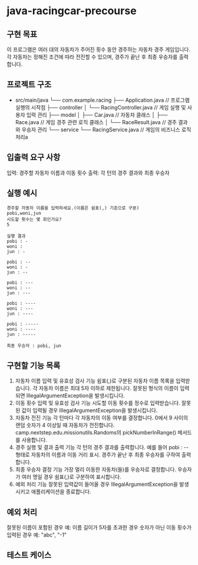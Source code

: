 # java-racingcar-precourse

## 구현 목표
이 프로그램은 여러 대의 자동차가 주어진 횟수 동안 경주하는 자동차 경주 게임입니다. 각 자동차는 정해진 조건에 따라 전진할 수 있으며, 경주가 끝난 후 최종 우승자를 출력합니다.

## 프로젝트 구조
- src/main/java
  └── com.example.racing
      ├── Application.java            // 프로그램 실행의 시작점
      ├── controller
      │   └── RacingController.java   // 게임 실행 및 사용자 입력 관리
      ├── model
      │   ├── Car.java                // 자동차 클래스
      │   ├── Race.java               // 게임 경주 관련 로직 클래스
      │   └── RaceResult.java         // 경주 결과와 우승자 관리
      └── service
          └── RacingService.java      // 게임의 비즈니스 로직 처리a

## 입출력 요구 사항
입력: 경주할 자동차 이름과 이동 횟수
출력: 각 턴의 경주 결과와 최종 우승자

## 실행 예시
```
경주할 자동차 이름을 입력하세요.(이름은 쉼표(,) 기준으로 구분)
pobi,woni,jun
시도할 횟수는 몇 회인가요?
5

실행 결과
pobi : -
woni : 
jun : -

pobi : --
woni : -
jun : --

pobi : ---
woni : --
jun : ---

pobi : ----
woni : ---
jun : ----

pobi : -----
woni : ----
jun : -----

최종 우승자 : pobi, jun
```

## 구현할 기능 목록
1. 자동차 이름 입력 및 유효성 검사 기능
쉼표(,)로 구분된 자동차 이름 목록을 입력받습니다.
각 자동차 이름은 최대 5자 이하로 제한됩니다.
잘못된 형식의 이름이 입력되면 IllegalArgumentException을 발생시킵니다.
2. 이동 횟수 입력 및 유효성 검사 기능
시도할 이동 횟수를 정수로 입력받습니다.
잘못된 값이 입력될 경우 IllegalArgumentException을 발생시킵니다.
3. 자동차 전진 기능
각 턴마다 각 자동차의 이동 여부를 결정합니다.
0에서 9 사이의 랜덤 숫자가 4 이상일 때 자동차가 전진합니다.
camp.nextstep.edu.missionutils.Randoms의 pickNumberInRange() 메서드를 사용합니다.
4. 경주 실행 및 결과 출력 기능
각 턴의 경주 결과를 출력합니다. 예를 들어 pobi : -- 형태로 자동차의 이름과 이동 거리 표시.
경주가 끝난 후 최종 우승자를 구하여 출력합니다.
5. 최종 우승자 결정 기능
가장 멀리 이동한 자동차(들)를 우승자로 결정합니다.
우승자가 여러 명일 경우 쉼표(,)로 구분하여 표시합니다.
6. 예외 처리 기능
잘못된 입력값이 들어올 경우 IllegalArgumentException을 발생시키고 애플리케이션을 종료합니다.

## 예외 처리
잘못된 이름이 포함된 경우
예: 이름 길이가 5자를 초과한 경우
숫자가 아닌 이동 횟수가 입력된 경우
예: "abc", "-1"

## 테스트 케이스
